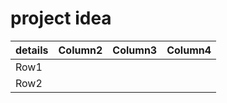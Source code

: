 # project idea

|details |Column2  |Column3  |Column4  |
|---------|---------|---------|---------|
|Row1     |         |         |         |
|Row2     |         |         |         |
